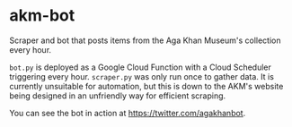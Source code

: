 # akm-bot
Scraper and bot that posts items from the Aga Khan Museum's collection every hour.

`bot.py` is deployed as a Google Cloud Function with a Cloud Scheduler triggering every hour. `scraper.py` was only run once to gather data. It is currently unsuitable for automation, but this is down to the AKM's website being designed in an unfriendly way for efficient scraping.

You can see the bot in action at https://twitter.com/agakhanbot.
